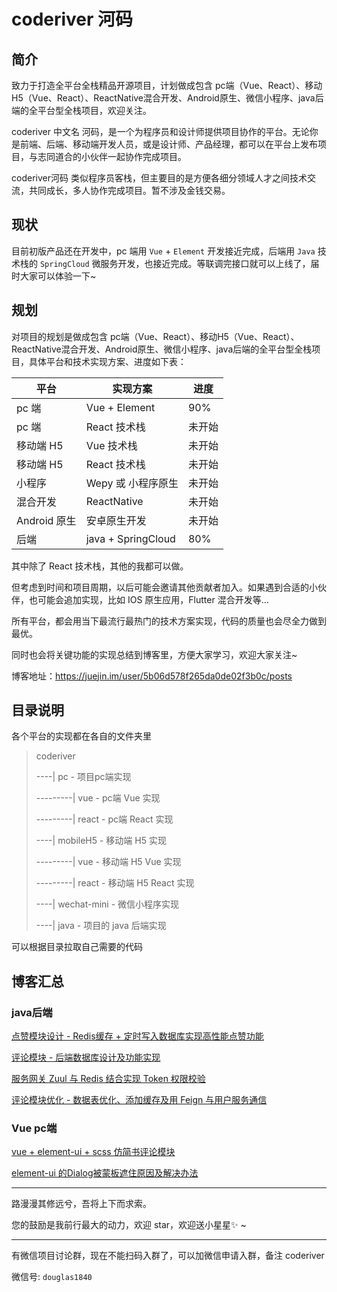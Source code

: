 # coderiver 河码

## 简介

致力于打造全平台全栈精品开源项目，计划做成包含 pc端（Vue、React）、移动H5（Vue、React）、ReactNative混合开发、Android原生、微信小程序、java后端的全平台型全栈项目，欢迎关注。

coderiver 中文名 河码，是一个为程序员和设计师提供项目协作的平台。无论你是前端、后端、移动端开发人员，或是设计师、产品经理，都可以在平台上发布项目，与志同道合的小伙伴一起协作完成项目。

coderiver河码 类似程序员客栈，但主要目的是方便各细分领域人才之间技术交流，共同成长，多人协作完成项目。暂不涉及金钱交易。

## 现状

目前初版产品还在开发中，pc 端用 `Vue` + `Element` 开发接近完成，后端用 `Java` 技术栈的 `SpringCloud` 微服务开发，也接近完成。等联调完接口就可以上线了，届时大家可以体验一下~

## 规划

对项目的规划是做成包含 pc端（Vue、React）、移动H5（Vue、React）、ReactNative混合开发、Android原生、微信小程序、java后端的全平台型全栈项目，具体平台和技术实现方案、进度如下表：

| 平台         | 实现方案           | 进度   |
| ------------ | ------------------ | ------ |
| pc 端        | Vue + Element      | 90%    |
| pc 端        | React 技术栈       | 未开始 |
| 移动端 H5    | Vue 技术栈         | 未开始 |
| 移动端 H5    | React 技术栈       | 未开始 |
| 小程序       | Wepy 或 小程序原生 | 未开始 |
| 混合开发     | ReactNative        | 未开始 |
| Android 原生 | 安卓原生开发       | 未开始 |
| 后端         | java + SpringCloud | 80%    |

其中除了 React 技术栈，其他的我都可以做。

但考虑到时间和项目周期，以后可能会邀请其他贡献者加入。如果遇到合适的小伙伴，也可能会追加实现，比如 IOS 原生应用，Flutter 混合开发等…

所有平台，都会用当下最流行最热门的技术方案实现，代码的质量也会尽全力做到最优。



同时也会将关键功能的实现总结到博客里，方便大家学习，欢迎大家关注~

博客地址：https://juejin.im/user/5b06d578f265da0de02f3b0c/posts

## 目录说明

各个平台的实现都在各自的文件夹里

> coderiver
>
> ----| pc  - 项目pc端实现
>
> ---------| vue -   pc端 Vue 实现
>
> ---------| react -  pc端 React 实现
>
> ----| mobileH5 -  移动端 H5 实现
>
> ---------| vue  -   移动端 H5 Vue 实现
>
> ---------| react  - 移动端 H5 React 实现
>
> ----| wechat-mini  - 微信小程序实现
>
> ----| java -  项目的 java 后端实现

可以根据目录拉取自己需要的代码

## 博客汇总

### java后端

[点赞模块设计 - Redis缓存 + 定时写入数据库实现高性能点赞功能](https://juejin.im/post/5bdc257e6fb9a049ba410098)  

[评论模块 - 后端数据库设计及功能实现](https://juejin.im/post/5be2c213e51d453dfe02d406)

[服务网关 Zuul 与 Redis 结合实现 Token 权限校验](https://juejin.im/post/5bec39206fb9a049e062e4a0)

[评论模块优化 - 数据表优化、添加缓存及用 Feign 与用户服务通信](https://juejin.im/post/5beea202e51d451f5b54cdc4)

### Vue pc端

[vue + element-ui + scss 仿简书评论模块](https://juejin.im/post/5b41fb58f265da0f6d72b917)

[element-ui 的Dialog被蒙板遮住原因及解决办法](https://juejin.im/post/5b3ec5b2f265da0f96286b4f)

---

路漫漫其修远兮，吾将上下而求索。

您的鼓励是我前行最大的动力，欢迎 star，欢迎送小星星✨ ~

---

有微信项目讨论群，现在不能扫码入群了，可以加微信申请入群，备注 coderiver

微信号: `douglas1840`

